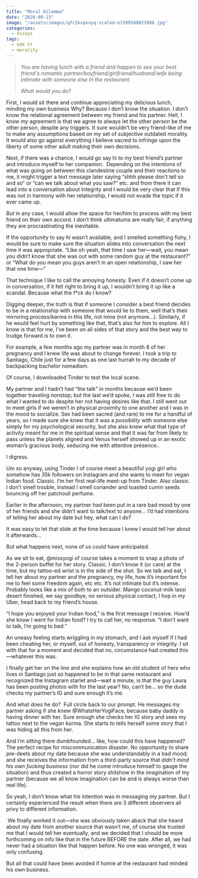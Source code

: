 ```yaml
---
title: "Moral Dilemma"
date: "2020-08-23"
image: "/assets/images/qfc2kxpxvyq-scaled-e1599580823988.jpg"
categories:
  - essays
tags:
  - bdk tt
  - morality
---
```


> _You are having lunch with a friend and happen to see your best friend's romantic partner/boyfriend/girlfriend/husband/wife being intimate with someone else in the restaurant._ 
> 
> _What would you do?_

First, I would sit there and continue appreciating my delicious lunch, minding my own business Why? Because I don’t know the situation. I don’t know the relational agreement between my friend and his partner. Hell, I know _my_ agreement is that we agree to always let the other person be the other person, despite any triggers. It sure wouldn’t be very friend-like of me to make any assumptions based on my set of subjective outdated morality. It would also go against everything I believe sacred to infringe upon the liberty of some other adult making their own decisions.

Next, if there was a chance, I would go say hi to my best friend’s partner and introduce myself to her companion.  Depending on the intentions of what was going on between this clandestine couple and their reactions to me, it might trigger a text message later saying “shhh please don’t tell so and so” or “can we talk about what you saw?” etc. and from there it can lead into a conversation about integrity and I would be very clear that if this was not in harmony with her relationship, I would not evade the topic if it ever came up.

But in any case, I would allow the space for her/him to process with my best friend on their own accord. I don’t think ultimatums are really fair, if anything they are procrastinating the inevitable.

If the opportunity to say hi wasn’t available, and I smelled something fishy, I would be sure to make sure the situation slides into conversation the next time it was appropriate. “Like oh yeah, that time I saw her—wait, you mean you didn’t know that she was out with some random guy at the restaurant?” or “What do you mean you guys aren’t in an open relationship, I saw her that one time—“ 

That technique I like to call the annoying honesty. Even if it doesn’t come up in conversation, if it felt right to bring it up, I wouldn’t bring it up like a scandal. Because what the f\*ck do I know?

Digging deeper, the truth is that if someone I consider a best friend decides to be in a relationship with someone that would lie to them, well that’s their mirroring process/karma in this life, not mine (not anymore…). Similarly, if he would feel hurt by something like that, that’s also for him to explore. All I know is that for me, I’ve been on all sides of that story and the best way to trudge forward is to own it.

For example, a few months ago my partner was in month 8 of her pregnancy and I knew life was about to change forever. I took a trip to Santiago, Chile just for a few days as one last hurrah to my decade of backpacking bachelor nomadism. 

Of course, I downloaded Tinder to test the local scene.

My partner and I hadn’t had “the talk” in months because we’d been together traveling nonstop; but the last we’d spoke, I was still free to do what I wanted to do despite her not having desires like that. I still went out to meet girls if we weren’t in physical proximity to one another and I was in the mood to socialize. Sex had been sacred (and rare) to me for a handful of years, so I made sure she knew that it was a _possibility_ with someone else simply for my psychological security, but she also knew what that type of activity meant for me in the spiritual sense and that it was far from likely to pass unless the planets aligned and Venus herself showed up in an exotic woman’s gracious body, seducing me with attentive presence..

I digress.

Um so anyway, using Tinder I of course meet a beautiful yogi girl who somehow has 35k followers on Instagram and she wants to meet for vegan Indian food. Classic. I’m her first real-life meet-up from Tinder. Also classic. I don’t smell trouble, instead I smell coriander and toasted cumin seeds bouncing off her patchouli perfume. 

Earlier in the afternoon, my partner had been put in a rare bad mood by one of her friends and she didn’t want to talk/text to anyone… I’d had intentions of telling her about my date but hey, what can I do?

It was easy to let that slide at the time because I knew I would tell her about it afterwards… 

But what happens next, none of us could have anticipated.

As we sit to eat, @missyogi of course takes a moment to snap a photo of the 2-person buffet for her story. Classic. I don’t know it (or care) at the time, but my tattoo-ed wrist is in the side of the shot. So we talk and eat, I tell her about my partner and the pregnancy, my life, how it’s important for me to feel some freedom again, etc etc. It’s not intimate but it’s intense. Probably looks like a mix of both to an outsider. Mango coconut-milk lassi desert finished, we say goodbye, no serious physical contact, I hop in my Uber, head back to my friend’s house.

“I hope you enjoyed your Indian food,” is the first message I receive. How’d she know I went for Indian food? I try to call her, no response. “I don’t want to talk, I’m going to bed.”

An uneasy feeling starts wriggling in my stomach, and I ask myself if I had been cheating her, or myself, out of honesty, transparency or integrity. I sit with that for a moment and decided that no, circumstance had created this—whatever this was.

I finally get her on the line and she explains how an old student of hers who lives in Santiago just so happened to be in that same restaurant and recognized the Instagram starlet and—wait a minute, is that the guy Laura has been posting photos with for the last year? No, can’t be... so the dude checks my partner’s IG and sure enough it’s me.

And what does he do?  Full circle back to our prompt. He messages my partner asking if she knew @WhatsHerYogiFace, because baby daddy is having dinner with her. Sure enough she checks her IG story and sees my tattoo next to the vegan korma. She starts to tells herself some story that I was hiding all this from her. 

And I’m sitting there dumbfounded… like, how could this have happened? The perfect recipe for miscommunication disaster. No opportunity to share pre-deets about my date because she was understandably in a bad mood; and she receives the information from a third-party source that _didn’t mind his own fucking business_ (nor did he come introduce himself to gauge the situation) and thus created a horror story shitshow in the imagination of my partner (because we all know imagination can be and is always worse than real life).

So yeah, I don’t know what his intention was in messaging my partner. But I certainly experienced the result when there are 3 different observers all privy to different information.

 We finally worked it out—she was obviously taken aback that she heard about my date from another source that wasn’t me, of course she trusted me that I would tell her eventually, and we decided that I should be more forthcoming on info like that in the future BEFORE the date. After all, we had never had a situation like that happen before. No one was wronged, it was only confusing.

But all that could have been avoided if homie at the restaurant had minded his own business.
